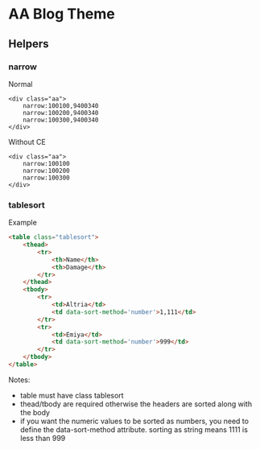 # AA Blog Theme

## Helpers

### narrow

Normal
```
<div class="aa">
    narrow:100100,9400340
    narrow:100200,9400340
    narrow:100300,9400340
</div>
```

Without CE
```
<div class="aa">
    narrow:100100
    narrow:100200
    narrow:100300
</div>
```

### tablesort

Example
```html
<table class="tablesort">
    <thead>
        <tr>
            <th>Name</th>
            <th>Damage</th>
        </tr>
    </thead>
    <tbody>
        <tr>
            <td>Altria</td>
            <td data-sort-method='number'>1,111</td>
        </tr>
        <tr>
            <td>Emiya</td>
            <td data-sort-method='number'>999</td>
        </tr>
    </tbody>
</table>
```

Notes:

- table must have class tablesort
- thead/tbody are required otherwise the headers are sorted along with the body
- if you want the numeric values to be sorted as numbers, you need to define the data-sort-method attribute. sorting as string means 1111 is less than 999
